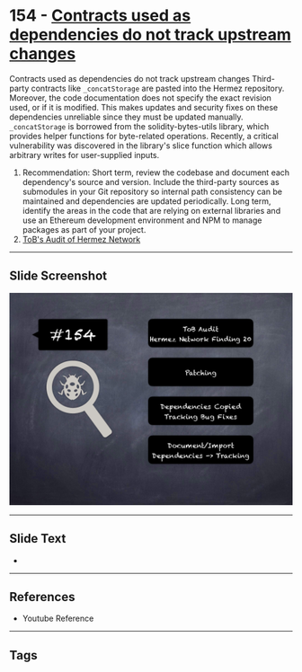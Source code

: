 
# 154 - [Contracts used as dependencies do not track upstream changes](./Contracts%20used%20as%20dependencies%20do%20not%20track%20upstream%20changes.md)

Contracts used as dependencies do not track upstream changes Third-party contracts like `_concatStorage` are pasted into the Hermez repository. Moreover, the code documentation does not specify the exact revision used, or if it is modified. This makes updates and security fixes on these dependencies unreliable since they must be updated manually. `_concatStorage` is borrowed from the solidity-bytes-utils library, which provides helper functions for byte-related operations. Recently, a critical vulnerability was discovered in the library's slice function which allows arbitrary writes for user-supplied inputs.


1. Recommendation: Short term, review the codebase and document each dependency's source and version. Include the third-party sources as submodules in your Git repository so internal path consistency can be maintained and dependencies are updated periodically. Long term, identify the areas in the code that are relying on external libraries and use an Ethereum development environment and NPM to manage packages as part of your project.
2. [ToB's Audit of Hermez Network](https://github.com/trailofbits/publications/blob/master/reviews/hermez.pdf)


___
## Slide Screenshot
![154.png](../../images/8.%20Audit%20Findings%20201/154.png)
___
## Slide Text
- 
___
## References
- Youtube Reference
___
## Tags
